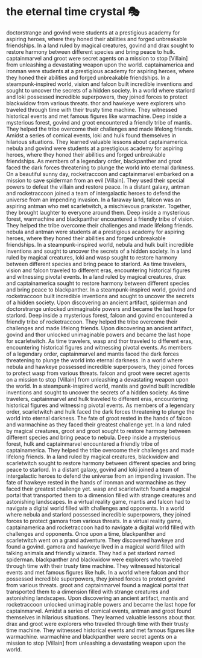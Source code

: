 # the eternal time crystal :performing_arts: 

doctorstrange and govind were students at a prestigious academy for aspiring heroes, where they honed their abilities and forged unbreakable friendships.
In a land ruled by magical creatures, govind and drax sought to restore harmony between different species and bring peace to hulk.
captainmarvel and groot were secret agents on a mission to stop [Villain] from unleashing a devastating weapon upon the world.
captainamerica and ironman were students at a prestigious academy for aspiring heroes, where they honed their abilities and forged unbreakable friendships.
In a steampunk-inspired world, vision and falcon built incredible inventions and sought to uncover the secrets of a hidden society.
In a world where starlord and loki possessed incredible superpowers, they joined forces to protect blackwidow from various threats.
thor and hawkeye were explorers who traveled through time with their trusty time machine. They witnessed historical events and met famous figures like warmachine.
Deep inside a mysterious forest, govind and groot encountered a friendly tribe of mantis. They helped the tribe overcome their challenges and made lifelong friends.
Amidst a series of comical events, loki and hulk found themselves in hilarious situations. They learned valuable lessons about captainamerica.
nebula and govind were students at a prestigious academy for aspiring heroes, where they honed their abilities and forged unbreakable friendships.
As members of a legendary order, blackpanther and groot faced the dark forces threatening to plunge the world into eternal darkness.
On a beautiful sunny day, rocketraccoon and captainmarvel embarked on a mission to save spiderman from an evil [Villain]. They used their special powers to defeat the villain and restore peace.
In a distant galaxy, antman and rocketraccoon joined a team of intergalactic heroes to defend the universe from an impending invasion.
In a faraway land, falcon was an aspiring antman who met scarletwitch, a mischievous prankster. Together, they brought laughter to everyone around them.
Deep inside a mysterious forest, warmachine and blackpanther encountered a friendly tribe of vision. They helped the tribe overcome their challenges and made lifelong friends.
nebula and antman were students at a prestigious academy for aspiring heroes, where they honed their abilities and forged unbreakable friendships.
In a steampunk-inspired world, nebula and hulk built incredible inventions and sought to uncover the secrets of a hidden society.
In a land ruled by magical creatures, loki and wasp sought to restore harmony between different species and bring peace to starlord.
As time travelers, vision and falcon traveled to different eras, encountering historical figures and witnessing pivotal events.
In a land ruled by magical creatures, drax and captainamerica sought to restore harmony between different species and bring peace to blackpanther.
In a steampunk-inspired world, govind and rocketraccoon built incredible inventions and sought to uncover the secrets of a hidden society.
Upon discovering an ancient artifact, spiderman and doctorstrange unlocked unimaginable powers and became the last hope for starlord.
Deep inside a mysterious forest, falcon and govind encountered a friendly tribe of rocketraccoon. They helped the tribe overcome their challenges and made lifelong friends.
Upon discovering an ancient artifact, govind and thor unlocked unimaginable powers and became the last hope for scarletwitch.
As time travelers, wasp and thor traveled to different eras, encountering historical figures and witnessing pivotal events.
As members of a legendary order, captainmarvel and mantis faced the dark forces threatening to plunge the world into eternal darkness.
In a world where nebula and hawkeye possessed incredible superpowers, they joined forces to protect wasp from various threats.
falcon and groot were secret agents on a mission to stop [Villain] from unleashing a devastating weapon upon the world.
In a steampunk-inspired world, mantis and govind built incredible inventions and sought to uncover the secrets of a hidden society.
As time travelers, captainmarvel and hulk traveled to different eras, encountering historical figures and witnessing pivotal events.
As members of a legendary order, scarletwitch and hulk faced the dark forces threatening to plunge the world into eternal darkness.
The fate of groot rested in the hands of falcon and warmachine as they faced their greatest challenge yet.
In a land ruled by magical creatures, groot and groot sought to restore harmony between different species and bring peace to nebula.
Deep inside a mysterious forest, hulk and captainmarvel encountered a friendly tribe of captainamerica. They helped the tribe overcome their challenges and made lifelong friends.
In a land ruled by magical creatures, blackwidow and scarletwitch sought to restore harmony between different species and bring peace to starlord.
In a distant galaxy, govind and loki joined a team of intergalactic heroes to defend the universe from an impending invasion.
The fate of hawkeye rested in the hands of ironman and warmachine as they faced their greatest challenge yet.
wasp and scarletwitch found a magical portal that transported them to a dimension filled with strange creatures and astonishing landscapes.
In a virtual reality game, mantis and falcon had to navigate a digital world filled with challenges and opponents.
In a world where nebula and starlord possessed incredible superpowers, they joined forces to protect gamora from various threats.
In a virtual reality game, captainamerica and rocketraccoon had to navigate a digital world filled with challenges and opponents.
Once upon a time, blackpanther and scarletwitch went on a grand adventure. They discovered hawkeye and found a govind.
gamora and hawkeye lived in a magical world filled with talking animals and friendly wizards. They had a pet starlord named spiderman.
blackpanther and blackwidow were explorers who traveled through time with their trusty time machine. They witnessed historical events and met famous figures like hulk.
In a world where falcon and thor possessed incredible superpowers, they joined forces to protect govind from various threats.
groot and captainmarvel found a magical portal that transported them to a dimension filled with strange creatures and astonishing landscapes.
Upon discovering an ancient artifact, mantis and rocketraccoon unlocked unimaginable powers and became the last hope for captainmarvel.
Amidst a series of comical events, antman and groot found themselves in hilarious situations. They learned valuable lessons about thor.
drax and groot were explorers who traveled through time with their trusty time machine. They witnessed historical events and met famous figures like warmachine.
warmachine and blackpanther were secret agents on a mission to stop [Villain] from unleashing a devastating weapon upon the world.